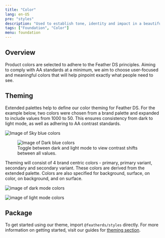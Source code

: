 ```yaml
---
title: "Color"
lang: en-US
pre: "styles"
description: "Used to establish tone, identity and impact in a beautiful and accessible manner."
tags: ["Foundation", "Color"]
menu: foundation
---
```


## Overview

Product colors are selected to adhere to the Feather DS principles. Aiming to comply with AA standards at a minimum, we aim to choose user-focused and meaningful colors that will help pinpoint exactly what people need to see.

## Theming

Extended palettes help to define our color theming for Feather DS. For the example below, two colors were chosen from a brand palette and expanded to include values from 1000 to 50. This ensures consistency from dark to light mode, as well as adhering to AA contrast standards.

<ClientOnly>
<picture>
  <source :srcset="$withBase('/assets/foundation/styles/SkyBlueMobile.png')"
              media="(max-width: 32.5rem)">
  <img :src="$withBase('/assets/foundation/styles/SkyBlue.png')" alt="Image of Sky blue colors" />
</picture>

<figure>
    <picture>
      <source :srcset="$withBase('/assets/foundation/styles/DarkBlueMobile.png')"
                  media="(max-width: 32.5rem)">
      <img :src="$withBase('/assets/foundation/styles/DarkBlue.png')" alt="Image of Dark blue colors" />
    </picture>
    <figcaption>Toggle between dark and light mode to view contrast shifts between all values.</figcaption>
</figure>

</ClientOnly>

Theming will consist of 4 brand centric colors - primary, primary variant, secondary and secondary variant. These colors are derived from the extended palette. Colors are also specified for background, surface, on color, on background, and on surface.

  <ClientOnly>
<picture>

<source :srcset="$withBase('/assets/foundation/styles/DarkModeMobile.png')"
            media="(max-width: 32.5rem)">
<img :src="$withBase('/assets/foundation/styles/DarkMode.png')" alt="image of dark mode colors" />
</picture>

<picture>

<source :srcset="$withBase('/assets/foundation/styles/LightModeMobile.png')"
            media="(max-width: 32.5rem)">
<img :src="$withBase('/assets/foundation/styles/LightMode.png')" alt="image of light mode colors" />
</picture>
</ClientOnly>

## Package

To get started using our theme, import `@featherds/styles` directly. For more information on getting started, visit our guides for [theming section](../../../Guides/Themes/).
